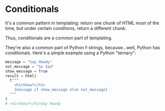 # Conditionals

It's a common pattern in templating: return one chunk of HTML most of the time,
but under certain conditions, return a different chunk.

Thus, conditionals are a common part of templating.

They're also a common part of Python f-strings, because...well, Python has
conditionals. Here's a simple example using a Python "ternary":

```python
message = "Say Howdy"
not_message = "So Sad"
show_message = True
result = html(
  t"""
    <h1>Show?</h1>
    {message if show_message else not_message}
  """
)
# <h1>Show?</h1>Say Howdy
```
